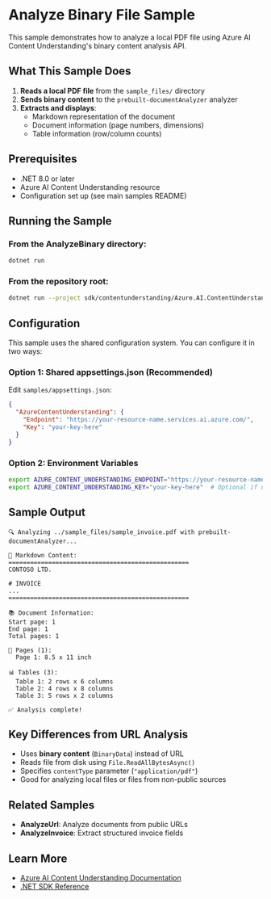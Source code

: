 # Analyze Binary File Sample

This sample demonstrates how to analyze a local PDF file using Azure AI Content Understanding's binary content analysis API.

## What This Sample Does

1. **Reads a local PDF file** from the `sample_files/` directory
2. **Sends binary content** to the `prebuilt-documentAnalyzer` analyzer
3. **Extracts and displays**:
   - Markdown representation of the document
   - Document information (page numbers, dimensions)
   - Table information (row/column counts)

## Prerequisites

- .NET 8.0 or later
- Azure AI Content Understanding resource
- Configuration set up (see main samples README)

## Running the Sample

### From the AnalyzeBinary directory:

```bash
dotnet run
```

### From the repository root:

```bash
dotnet run --project sdk/contentunderstanding/Azure.AI.ContentUnderstanding/samples/AnalyzeBinary
```

## Configuration

This sample uses the shared configuration system. You can configure it in two ways:

### Option 1: Shared appsettings.json (Recommended)

Edit `samples/appsettings.json`:
```json
{
  "AzureContentUnderstanding": {
    "Endpoint": "https://your-resource-name.services.ai.azure.com/",
    "Key": "your-key-here"
  }
}
```

### Option 2: Environment Variables

```bash
export AZURE_CONTENT_UNDERSTANDING_ENDPOINT="https://your-resource-name.services.ai.azure.com/"
export AZURE_CONTENT_UNDERSTANDING_KEY="your-key-here"  # Optional if using DefaultAzureCredential
```

## Sample Output

```
🔍 Analyzing ../sample_files/sample_invoice.pdf with prebuilt-documentAnalyzer...

📄 Markdown Content:
==================================================
CONTOSO LTD.

# INVOICE
...
==================================================

📚 Document Information:
Start page: 1
End page: 1
Total pages: 1

📄 Pages (1):
  Page 1: 8.5 x 11 inch

📊 Tables (3):
  Table 1: 2 rows x 6 columns
  Table 2: 4 rows x 8 columns
  Table 3: 5 rows x 2 columns

✅ Analysis complete!
```

## Key Differences from URL Analysis

- Uses **binary content** (`BinaryData`) instead of URL
- Reads file from disk using `File.ReadAllBytesAsync()`
- Specifies `contentType` parameter (`"application/pdf"`)
- Good for analyzing local files or files from non-public sources

## Related Samples

- **AnalyzeUrl**: Analyze documents from public URLs
- **AnalyzeInvoice**: Extract structured invoice fields

## Learn More

- [Azure AI Content Understanding Documentation](https://learn.microsoft.com/azure/ai-services/content-understanding/)
- [.NET SDK Reference](https://learn.microsoft.com/dotnet/api/azure.ai.contentunderstanding)



